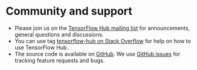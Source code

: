 # Community and support

  * Please join us on the [TensorFlow Hub mailing
    list](https://groups.google.com/a/tensorflow.org/forum/#!forum/hub)
    for announcements, general questions and discussions.
  * You can use tag [tensorflow-hub on Stack
    Overflow](https://stackoverflow.com/questions/tagged/tensorflow-hub)
    for help on how to use TensorFlow Hub.
  * The source code is available on [GitHub](https://github.com/tensorflow/hub).
    We use [GitHub issues](https://github.com/tensorflow/hub/issues)
    for tracking feature requests and bugs.
